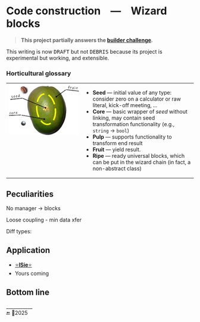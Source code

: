 ﻿# Code construction &nbsp;&nbsp; &mdash; &nbsp;&nbsp; Wizard blocks

> **This project partially answers the [builder challenge](../../../README+/techniques/README+/builders/README.md).**

This writing is now <samp>DRAFT</samp> but not <samp>DEBRIS</samp> because its project is experimental but working, and extensible.


### Horticultural glossary

<table><tr valign="top"><td width="40%"><picture align="center"><img alt="&nbsp;Mango orchard" src="../../../README+/_rsc/img/illus/SeedFruitCore-Intro.jpg" width="750px"></picture>
</td><td>

+ **Seed** &mdash; initial value of any type:\
consider zero on a calculator or raw literal, kick-off meeting, ...
+ **Core** &mdash; basic wrapper of _seed_ without linking, may contain seed transformation functionality (e.g., `string` -> `bool`)
+ **Pulp** &mdash; supports functionality to transform end result
+ **Fruit** &mdash; yield result.
+ **Ripe** &mdash; ready universal blocks, which can be put in the wizard chain (in fact, a non-abstract class)
  
</td></tr>
</table>

## Peculiarities

No manager -> blocks

Loose coupling - min data xfer

Diff types:

## Application

* [⭐**ISie**⭐](../../../README+/parts/_ext/ISie/README.md)
* Yours coming

## Bottom line

\___________\
🔚 🌙2025
